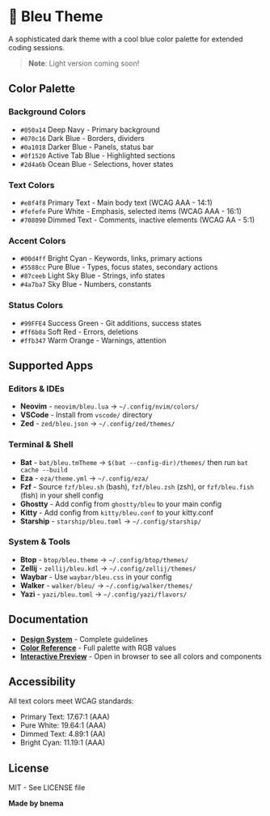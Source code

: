 # 🌊 Bleu Theme

A sophisticated dark theme with a cool blue color palette for extended coding sessions.

> **Note**: Light version coming soon!

## Color Palette

### Background Colors
- `#050a14` Deep Navy - Primary background
- `#070c16` Dark Blue - Borders, dividers
- `#0a1018` Darker Blue - Panels, status bar
- `#0f1520` Active Tab Blue - Highlighted sections
- `#2d4a6b` Ocean Blue - Selections, hover states

### Text Colors
- `#e8f4f8` Primary Text - Main body text (WCAG AAA - 14:1)
- `#fefefe` Pure White - Emphasis, selected items (WCAG AAA - 16:1)
- `#708090` Dimmed Text - Comments, inactive elements (WCAG AA - 5:1)

### Accent Colors
- `#00d4ff` Bright Cyan - Keywords, links, primary actions
- `#5588cc` Pure Blue - Types, focus states, secondary actions
- `#87ceeb` Light Sky Blue - Strings, info states
- `#4a7ba7` Sky Blue - Numbers, constants

### Status Colors
- `#99FFE4` Success Green - Git additions, success states
- `#ff6b8a` Soft Red - Errors, deletions
- `#ffb347` Warm Orange - Warnings, attention

## Supported Apps

### Editors & IDEs
- **Neovim** - `neovim/bleu.lua` → `~/.config/nvim/colors/`
- **VSCode** - Install from `vscode/` directory
- **Zed** - `zed/bleu.json` → `~/.config/zed/themes/`

### Terminal & Shell
- **Bat** - `bat/bleu.tmTheme` → `$(bat --config-dir)/themes/` then run `bat cache --build`
- **Eza** - `eza/theme.yml` → `~/.config/eza/`
- **Fzf** - Source `fzf/bleu.sh` (bash), `fzf/bleu.zsh` (zsh), or `fzf/bleu.fish` (fish) in your shell config
- **Ghostty** - Add config from `ghostty/bleu` to your main config
- **Kitty** - Add config from `kitty/bleu.conf` to your kitty.conf
- **Starship** - `starship/bleu.toml` → `~/.config/starship/`

### System & Tools
- **Btop** - `btop/bleu.theme` → `~/.config/btop/themes/`
- **Zellij** - `zellij/bleu.kdl` → `~/.config/zellij/themes/`
- **Waybar** - Use `waybar/bleu.css` in your config
- **Walker** - `walker/bleu/` → `~/.config/walker/themes/`
- **Yazi** - `yazi/bleu.toml` → `~/.config/yazi/flavors/`

## Documentation

- **[Design System](docs/bleu-design-system.md)** - Complete guidelines
- **[Color Reference](docs/bleu-color-reference.md)** - Full palette with RGB values
- **[Interactive Preview](docs/bleu-reference.html)** - Open in browser to see all colors and components

## Accessibility

All text colors meet WCAG standards:
- Primary Text: 17.67:1 (AAA)
- Pure White: 19.64:1 (AAA)
- Dimmed Text: 4.89:1 (AA)
- Bright Cyan: 11.19:1 (AAA)

## License

MIT - See LICENSE file

**Made by bnema**
